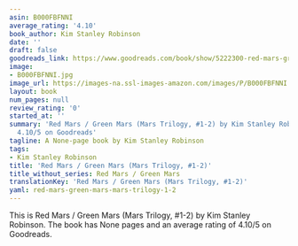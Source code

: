 ```yaml
---
asin: B000FBFNNI
average_rating: '4.10'
book_author: Kim Stanley Robinson
date: ''
draft: false
goodreads_link: https://www.goodreads.com/book/show/5222300-red-mars-green-mars
image:
- B000FBFNNI.jpg
image_url: https://images-na.ssl-images-amazon.com/images/P/B000FBFNNI.01._SCLZZZZZZZ.jpg
layout: book
num_pages: null
review_rating: '0'
started_at: ''
summary: 'Red Mars / Green Mars (Mars Trilogy, #1-2) by Kim Stanley Robinson - rated
  4.10/5 on Goodreads'
tagline: A None-page book by Kim Stanley Robinson
tags:
- Kim Stanley Robinson
title: 'Red Mars / Green Mars (Mars Trilogy, #1-2)'
title_without_series: Red Mars / Green Mars
translationKey: 'Red Mars / Green Mars (Mars Trilogy, #1-2)'
yaml: red-mars-green-mars-mars-trilogy-1-2
---
```


This is Red Mars / Green Mars (Mars Trilogy, #1-2) by Kim Stanley Robinson. The book has None pages and an average rating of 4.10/5 on Goodreads.